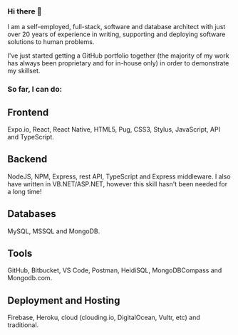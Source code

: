 ### Hi there 👋

I am a self-employed, full-stack, software and database architect with just over 20 years of experience in writing, supporting and deploying software solutions to human problems.

I've just started getting a GitHub portfolio together (the majority of my work has always been proprietary and for in-house only) in order to demonstrate my skillset. 

### So far, I can do:

Frontend
--------
Expo.io, React, React Native, HTML5, Pug, CSS3, Stylus, JavaScript, API and TypeScript.

Backend
-------
NodeJS, NPM, Express, rest API, TypeScript and Express middleware. I also have written in VB.NET/ASP.NET, however this skill hasn't been needed for a long time!

Databases
---------
MySQL, MSSQL and MongoDB.

Tools
---------
GitHub, Bitbucket, VS Code, Postman, HeidiSQL, MongoDBCompass and Mongodb.com.

Deployment and Hosting
----------------------
Firebase, Heroku, cloud (clouding.io, DigitalOcean, Vultr, etc) and traditional.
